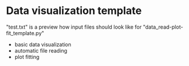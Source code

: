 # Data visualization template
"test.txt" is a preview how input files should look like for "data_read-plot-fit_template.py"
- basic data visualization
- automatic file reading
- plot fitting
